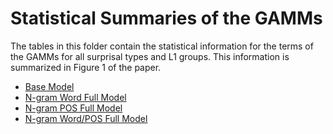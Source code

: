 # Statistical Summaries of the GAMMs

The tables in this folder contain the statistical information for the terms of the GAMMs for all surprisal types and L1 groups. This information is summarized in Figure 1 of the paper.

* [Base Model](base_model.md)
* [N-gram Word Full Model](n_gram_word_full_model.md)
* [N-gram POS Full Model](n_gram_pos_full_model.md)
* [N-gram Word/POS Full Model](n_gram_word_pos_full_model.md)